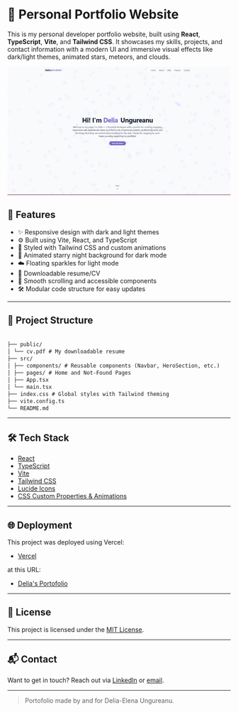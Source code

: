 # 🌌 Personal Portfolio Website

This is my personal developer portfolio website, built using **React**, **TypeScript**, **Vite**, and **Tailwind CSS**. It showcases my skills, projects, and contact information with a modern UI and immersive visual effects like dark/light themes, animated stars, meteors, and clouds.

![Preview](./public/preview.png)

## 🚀 Features

- ✨ Responsive design with dark and light themes
- ⚙️ Built using Vite, React, and TypeScript
- 🎨 Styled with Tailwind CSS and custom animations
- 🌠 Animated starry night background for dark mode
- ☁️ Floating sparkles for light mode
- 📄 Downloadable resume/CV
- 📱 Smooth scrolling and accessible components
- 🛠️ Modular code structure for easy updates

---

## 📁 Project Structure

```

├── public/
│ └── cv.pdf # My downloadable resume
├── src/
│ ├── components/ # Reusable components (Navbar, HeroSection, etc.)
│ ├── pages/ # Home and Not-Found Pages
│ ├── App.tsx
│ └── main.tsx
├── index.css # Global styles with Tailwind theming
├── vite.config.ts
└── README.md

```

---

## 🛠️ Tech Stack

- [React](https://reactjs.org/)
- [TypeScript](https://www.typescriptlang.org/)
- [Vite](https://vitejs.dev/)
- [Tailwind CSS](https://tailwindcss.com/)
- [Lucide Icons](https://lucide.dev/)
- [CSS Custom Properties & Animations](https://developer.mozilla.org/en-US/docs/Web/CSS/Using_CSS_custom_properties)

---

## 🌐 Deployment

This project was deployed using Vercel:

- [Vercel](https://vercel.com/)

at this URL:

- [Delia's Portofolio](https://delia-portofolio.vercel.app/)

---

## 📄 License

This project is licensed under the [MIT License](./LICENSE).

---

## 📬 Contact

Want to get in touch? Reach out via [LinkedIn](https://www.linkedin.com/in/delia-ungureanu-38448b251/) or [email](mailto:deliaungureanu2001@yahoo.com).

---

> Portofolio made by and for Delia-Elena Ungureanu.

